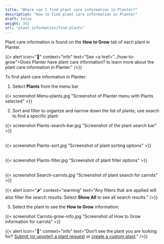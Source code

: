 ```yaml
---
title: "Where can I find plant care information in Planter?"
description: "How to find plant care information in Planter"
draft: false
weight: 302
url: "plant-information/find-plants"
---
```


Plant care information is found on the **How to Grow** tab of each plant in Planter.

{{< alert icon="🌿" context="info" text="See <a href=\"../how-to-grow\">Does Planter have plant care information?</a> to learn more about the plant care information in Planter." />}}

To find plant care information in Planter:
1. Select **Plants** from the menu bar

{{< screenshot Menu-plants.jpg "Screenshot of Planter menu with Plants selected" >}}<br />

2. Sort and filter to organize and narrow down the list of plants; use search to find a specific plant:

{{< screenshot Plants-search-bar.jpg "Screenshot of the plant search bar" >}}<br /><br />

{{< screenshot Plants-sort.jpg "Screenshot of plant sorting options" >}}<br /><br />

{{< screenshot Plants-filter.jpg "Screenshot of plant filter options" >}}<br /><br />

{{< screenshot Search-carrots.jpg "Screenshot of plant search for carrots" >}}

{{< alert icon="🌶️" context="warning" text="Any filters that are applied will also filter the search results. Select **Show All** to see all search results." />}}

3. Select the plant to see the **How to Grow** information:

{{< screenshot Carrots-grow-info.jpg "Screenshot of How to Grow information for carrots" >}}

{{< alert icon="🥕" context="info" text="Don’t see the plant you are looking for? <a href=https://planter.garden/requests>Submit (or upvote!) a plant request</a> or <a href=https://staging--planter-docs.netlify.app/add-plants/customization/#creating-custom-plants>create a custom plant</a>." />}}
